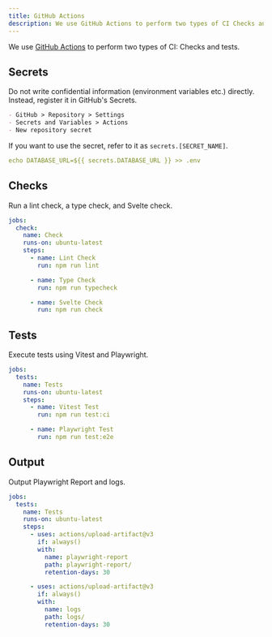 ```yaml
---
title: GitHub Actions
description: We use GitHub Actions to perform two types of CI Checks and tests.
---
```


We use [GitHub Actions](https://docs.github.com/en/actions) to perform two types of CI: Checks and tests.

## Secrets

Do not write confidential information (environment variables etc.) directly. Instead, register it in GitHub's Secrets.

```md
- GitHub > Repository > Settings
- Secrets and Variables > Actions
- New repository secret
```

If you want to use the secret, refer to it as `secrets.[SECRET_NAME]`.

```yaml:.github/workflows/ci.yml
echo DATABASE_URL=${{ secrets.DATABASE_URL }} >> .env
```

## Checks

Run a lint check, a type check, and Svelte check.

```yaml:.github/workflows/ci.yml
jobs:
  check:
    name: Check
    runs-on: ubuntu-latest
    steps:
      - name: Lint Check
        run: npm run lint

      - name: Type Check
        run: npm run typecheck

      - name: Svelte Check
        run: npm run check
```

## Tests

Execute tests using Vitest and Playwright.

```yaml:.github/workflows/ci.yml
jobs:
  tests:
    name: Tests
    runs-on: ubuntu-latest
    steps:
      - name: Vitest Test
        run: npm run test:ci

      - name: Playwright Test
        run: npm run test:e2e
```

## Output

Output Playwright Report and logs.

```yaml:.github/workflows/ci.yml
jobs:
  tests:
    name: Tests
    runs-on: ubuntu-latest
    steps:
      - uses: actions/upload-artifact@v3
        if: always()
        with:
          name: playwright-report
          path: playwright-report/
          retention-days: 30

      - uses: actions/upload-artifact@v3
        if: always()
        with:
          name: logs
          path: logs/
          retention-days: 30
```
